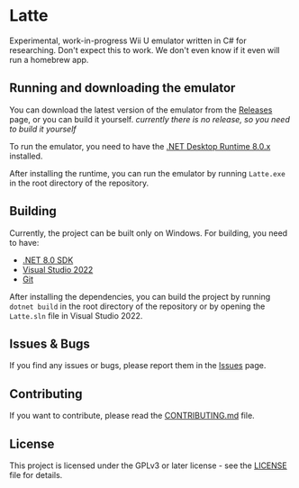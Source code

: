 # Latte

Experimental, work-in-progress Wii U emulator written in C# for researching.
Don't expect this to work. We don't even know if it even will run a homebrew app.

## Running and downloading the emulator

You can download the latest version of the emulator from the [Releases](https://github.com/project-latteee/Latte/releases) page, or you can build it yourself. *currently there is no release, so you need to build it yourself*

To run the emulator, you need to have the [.NET Desktop Runtime 8.0.x](https://dotnet.microsoft.com/en-us/download/dotnet/8.0) installed.

After installing the runtime, you can run the emulator by running `Latte.exe` in the root directory of the repository.

## Building

Currently, the project can be built only on Windows. For building, you need to have:

- [.NET 8.0 SDK](https://dotnet.microsoft.com/en-us/download/dotnet/8.0)
- [Visual Studio 2022](https://visualstudio.microsoft.com/vs/community/)
- [Git](https://git-scm.com/downloads)

After installing the dependencies, you can build the project by running `dotnet build` in the root directory of the repository or by opening the `Latte.sln` file in Visual Studio 2022.

## Issues & Bugs

If you find any issues or bugs, please report them in the [Issues](https://github.com/project-latteee/Latte/issues) page.

## Contributing

If you want to contribute, please read the [CONTRIBUTING.md](docs/CONTRIBUTING.md) file.

## License

This project is licensed under the GPLv3 or later license - see the [LICENSE](LICENSE.txt) file for details.
